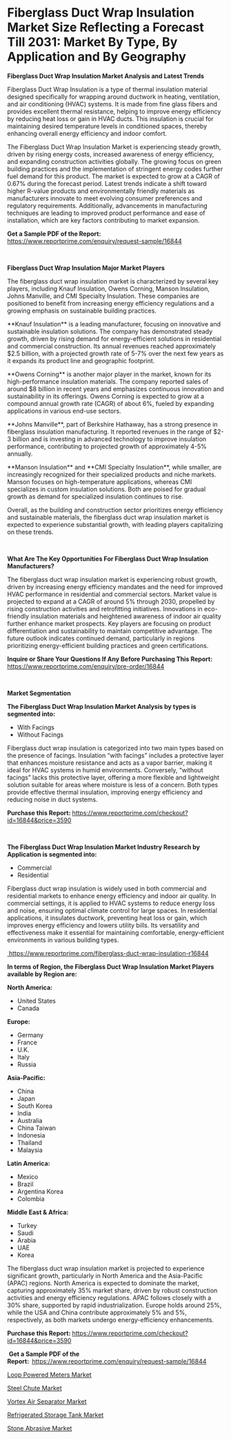 <p><h1>Fiberglass Duct Wrap Insulation Market Size Reflecting a Forecast Till 2031: Market By Type, By Application and By Geography</h1></p><p><strong>Fiberglass Duct Wrap Insulation Market Analysis and Latest Trends</strong></p>
<p><p>Fiberglass Duct Wrap Insulation is a type of thermal insulation material designed specifically for wrapping around ductwork in heating, ventilation, and air conditioning (HVAC) systems. It is made from fine glass fibers and provides excellent thermal resistance, helping to improve energy efficiency by reducing heat loss or gain in HVAC ducts. This insulation is crucial for maintaining desired temperature levels in conditioned spaces, thereby enhancing overall energy efficiency and indoor comfort.</p><p>The Fiberglass Duct Wrap Insulation Market is experiencing steady growth, driven by rising energy costs, increased awareness of energy efficiency, and expanding construction activities globally. The growing focus on green building practices and the implementation of stringent energy codes further fuel demand for this product. The market is expected to grow at a CAGR of 0.67% during the forecast period. Latest trends indicate a shift toward higher R-value products and environmentally friendly materials as manufacturers innovate to meet evolving consumer preferences and regulatory requirements. Additionally, advancements in manufacturing techniques are leading to improved product performance and ease of installation, which are key factors contributing to market expansion.</p></p>
<p><strong>Get a Sample PDF of the Report:&nbsp;</strong> <a href="https://www.reportprime.com/enquiry/request-sample/16844?utm_campaign=2010&utm_medium=2&utm_source=Github&utm_content=ia&utm_term=24122024&utm_id=fiberglass-duct-wrap-insulation">https://www.reportprime.com/enquiry/request-sample/16844</a></p>
<p>&nbsp;</p>
<p><strong>Fiberglass Duct Wrap Insulation Major Market Players</strong></p>
<p><p>The fiberglass duct wrap insulation market is characterized by several key players, including Knauf Insulation, Owens Corning, Manson Insulation, Johns Manville, and CMI Specialty Insulation. These companies are positioned to benefit from increasing energy efficiency regulations and a growing emphasis on sustainable building practices.</p><p>**Knauf Insulation** is a leading manufacturer, focusing on innovative and sustainable insulation solutions. The company has demonstrated steady growth, driven by rising demand for energy-efficient solutions in residential and commercial construction. Its annual revenues reached approximately $2.5 billion, with a projected growth rate of 5-7% over the next few years as it expands its product line and geographic footprint.</p><p>**Owens Corning** is another major player in the market, known for its high-performance insulation materials. The company reported sales of around $8 billion in recent years and emphasizes continuous innovation and sustainability in its offerings. Owens Corning is expected to grow at a compound annual growth rate (CAGR) of about 6%, fueled by expanding applications in various end-use sectors.</p><p>**Johns Manville**, part of Berkshire Hathaway, has a strong presence in fiberglass insulation manufacturing. It reported revenues in the range of $2-3 billion and is investing in advanced technology to improve insulation performance, contributing to projected growth of approximately 4-5% annually.</p><p>**Manson Insulation** and **CMI Specialty Insulation**, while smaller, are increasingly recognized for their specialized products and niche markets. Manson focuses on high-temperature applications, whereas CMI specializes in custom insulation solutions. Both are poised for gradual growth as demand for specialized insulation continues to rise.</p><p>Overall, as the building and construction sector prioritizes energy efficiency and sustainable materials, the fiberglass duct wrap insulation market is expected to experience substantial growth, with leading players capitalizing on these trends.</p></p>
<p>&nbsp;</p>
<p><strong>What Are The Key Opportunities For Fiberglass Duct Wrap Insulation Manufacturers?</strong></p>
<p><p>The fiberglass duct wrap insulation market is experiencing robust growth, driven by increasing energy efficiency mandates and the need for improved HVAC performance in residential and commercial sectors. Market value is projected to expand at a CAGR of around 5% through 2030, propelled by rising construction activities and retrofitting initiatives. Innovations in eco-friendly insulation materials and heightened awareness of indoor air quality further enhance market prospects. Key players are focusing on product differentiation and sustainability to maintain competitive advantage. The future outlook indicates continued demand, particularly in regions prioritizing energy-efficient building practices and green certifications.</p></p>
<p><strong>Inquire or Share Your Questions If Any Before Purchasing This Report:</strong> <a href="https://www.reportprime.com/enquiry/pre-order/16844?utm_campaign=2010&utm_medium=2&utm_source=Github&utm_content=ia&utm_term=24122024&utm_id=fiberglass-duct-wrap-insulation">https://www.reportprime.com/enquiry/pre-order/16844</a></p>
<p>&nbsp;</p>
<p><strong>Market Segmentation</strong></p>
<p><strong>The Fiberglass Duct Wrap Insulation Market Analysis by types is segmented into:</strong></p>
<p><ul><li>With Facings</li><li>Without Facings</li></ul></p>
<p><p>Fiberglass duct wrap insulation is categorized into two main types based on the presence of facings. Insulation “with facings” includes a protective layer that enhances moisture resistance and acts as a vapor barrier, making it ideal for HVAC systems in humid environments. Conversely, “without facings” lacks this protective layer, offering a more flexible and lightweight solution suitable for areas where moisture is less of a concern. Both types provide effective thermal insulation, improving energy efficiency and reducing noise in duct systems.</p></p>
<p><strong>Purchase this Report:&nbsp;</strong><a href="https://www.reportprime.com/checkout?id=16844&price=3590&utm_campaign=2010&utm_medium=2&utm_source=Github&utm_content=ia&utm_term=24122024&utm_id=fiberglass-duct-wrap-insulation">https://www.reportprime.com/checkout?id=16844&price=3590</a></p>
<p>&nbsp;</p>
<p><strong>The Fiberglass Duct Wrap Insulation Market Industry Research by Application is segmented into:</strong></p>
<p><ul><li>Commercial</li><li>Residential</li></ul></p>
<p><p>Fiberglass duct wrap insulation is widely used in both commercial and residential markets to enhance energy efficiency and indoor air quality. In commercial settings, it is applied to HVAC systems to reduce energy loss and noise, ensuring optimal climate control for large spaces. In residential applications, it insulates ductwork, preventing heat loss or gain, which improves energy efficiency and lowers utility bills. Its versatility and effectiveness make it essential for maintaining comfortable, energy-efficient environments in various building types.</p></p>
<p><a href="https://www.reportprime.com/fiberglass-duct-wrap-insulation-r16844?utm_campaign=2010&utm_medium=2&utm_source=Github&utm_content=ia&utm_term=24122024&utm_id=fiberglass-duct-wrap-insulation">&nbsp;https://www.reportprime.com/fiberglass-duct-wrap-insulation-r16844</a></p>
<p><strong>In terms of Region, the Fiberglass Duct Wrap Insulation Market Players available by Region are:</strong></p>
<p>
    <p> <strong> North America: </strong>
        <ul>
            <li>United States</li>
            <li>Canada</li>
        </ul>
        </p> 
    <p> <strong> Europe: </strong>
        <ul>
            <li>Germany</li>
            <li>France</li>
            <li>U.K.</li>
            <li>Italy</li>
            <li>Russia</li>
        </ul>
        </p> 
    <p> <strong> Asia-Pacific: </strong>
        <ul>
            <li>China</li>
            <li>Japan</li>
            <li>South Korea</li>
            <li>India</li>
            <li>Australia</li>
            <li>China Taiwan</li>
            <li>Indonesia</li>
            <li>Thailand</li>
            <li>Malaysia</li>
        </ul>
        </p> 
    <p> <strong> Latin America: </strong>
        <ul>
            <li>Mexico</li>
            <li>Brazil</li>
            <li>Argentina Korea</li>
            <li>Colombia</li>
        </ul>
        </p> 
    <p> <strong> Middle East & Africa: </strong>
        <ul>
            <li>Turkey</li>
            <li>Saudi</li>
            <li>Arabia</li>
            <li>UAE</li>
            <li>Korea</li>
        </ul>
    </p>
    </p>
<p><p>The fiberglass duct wrap insulation market is projected to experience significant growth, particularly in North America and the Asia-Pacific (APAC) regions. North America is expected to dominate the market, capturing approximately 35% market share, driven by robust construction activities and energy efficiency regulations. APAC follows closely with a 30% share, supported by rapid industrialization. Europe holds around 25%, while the USA and China contribute approximately 5% and 5%, respectively, as both markets undergo energy-efficiency enhancements.</p></p>
<p><strong>Purchase this Report: </strong><a href="https://www.reportprime.com/checkout?id=16844&price=3590&utm_campaign=2010&utm_medium=2&utm_source=Github&utm_content=ia&utm_term=24122024&utm_id=fiberglass-duct-wrap-insulation">https://www.reportprime.com/checkout?id=16844&price=3590</a></p>
<p>&nbsp;<strong>Get a Sample PDF of the Report:&nbsp;&nbsp;</strong><a href="https://www.reportprime.com/enquiry/request-sample/16844?utm_campaign=2010&utm_medium=2&utm_source=Github&utm_content=ia&utm_term=24122024&utm_id=fiberglass-duct-wrap-insulation">https://www.reportprime.com/enquiry/request-sample/16844</a></p>
<p><strong></strong></p>
<p><p><a href="https://www.linkedin.com/pulse/f-my-mkt-intel-xkfif?utm_campaign=2010&utm_medium=2&utm_source=Github&utm_content=ia&utm_term=24122024&utm_id=fiberglass-duct-wrap-insulation">Loop Powered Meters Market</a></p><p><a href="https://www.linkedin.com/pulse/steel-chute-market-growth-study-examines-trajectory-projected-loo7e?utm_campaign=2010&utm_medium=2&utm_source=Github&utm_content=ia&utm_term=24122024&utm_id=fiberglass-duct-wrap-insulation">Steel Chute Market</a></p><p><a href="https://www.linkedin.com/pulse/vortex-air-separator-market-dynamics-projections-2024-2031-8fq2f?utm_campaign=2010&utm_medium=2&utm_source=Github&utm_content=ia&utm_term=24122024&utm_id=fiberglass-duct-wrap-insulation">Vortex Air Separator Market</a></p><p><a href="https://www.linkedin.com/pulse/67-growth-expected-refrigerated-storage-tank-market-between-lkute?utm_campaign=2010&utm_medium=2&utm_source=Github&utm_content=ia&utm_term=24122024&utm_id=fiberglass-duct-wrap-insulation">Refrigerated Storage Tank Market</a></p><p><a href="https://www.linkedin.com/pulse/stone-abrasive-sector-surge-107-growth-roadmap-2031-market-critics-52uzc?utm_campaign=2010&utm_medium=2&utm_source=Github&utm_content=ia&utm_term=24122024&utm_id=fiberglass-duct-wrap-insulation">Stone Abrasive Market</a></p></p>